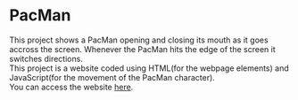 # PacMan
This project shows a PacMan opening and closing its mouth as it goes accross the screen. Whenever the PacMan hits the edge of the screen it switches directions.<br>
This project is a website coded using HTML(for the webpage elements) and JavaScript(for the movement of the PacMan character).<br>
You can access the website [here]("https://shashankthirumale.github.io/PacMan/").

